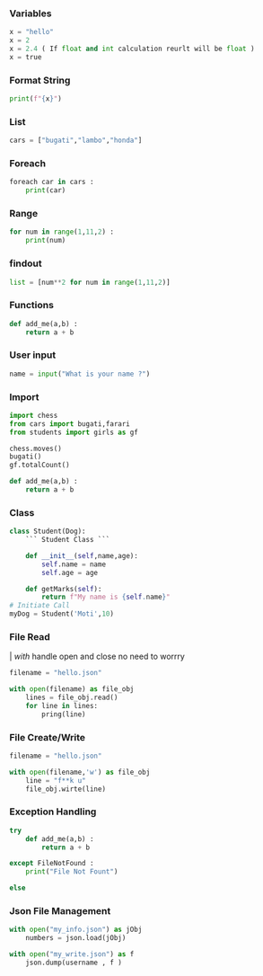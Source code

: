 ### Variables 

```python
x = "hello"
x = 2
x = 2.4 ( If float and int calculation reurlt will be float )
x = true 
```
### Format String
```python
print(f"{x}")  
```
### List
```python
cars = ["bugati","lambo","honda"]
```
### Foreach
```python
foreach car in cars : 
    print(car)
```
### Range 
```python
for num in range(1,11,2) : 
    print(num)
```

###  findout
```python
list = [num**2 for num in range(1,11,2)] 
```

### Functions 
```python
def add_me(a,b) : 
    return a + b
```

### User input 
```python
name = input("What is your name ?")
```

### Import 
```python
import chess
from cars import bugati,farari
from students import girls as gf

chess.moves()
bugati()
gf.totalCount()

def add_me(a,b) : 
    return a + b
```


### Class
```python
class Student(Dog): 
    ``` Student Class ```

    def __init__(self,name,age):
        self.name = name
        self.age = age

    def getMarks(self): 
        return f"My name is {self.name}"
# Initiate Call 
myDog = Student('Moti',10)
```

### File Read
| *with* handle open and close no need to worrry

```python
filename = "hello.json"

with open(filename) as file_obj
    lines = file_obj.read()
    for line in lines: 
        pring(line)
```

### File Create/Write

```python
filename = "hello.json"

with open(filename,'w') as file_obj
    line = "f**k u"
    file_obj.wirte(line)
```


### Exception Handling 
```python
try
    def add_me(a,b) : 
        return a + b

except FileNotFound : 
    print("File Not Fount")

else 
```


### Json File Management 
```python
with open("my_info.json") as jObj
    numbers = json.load(jObj)

with open("my_write.json") as f
    json.dump(username , f )

```
